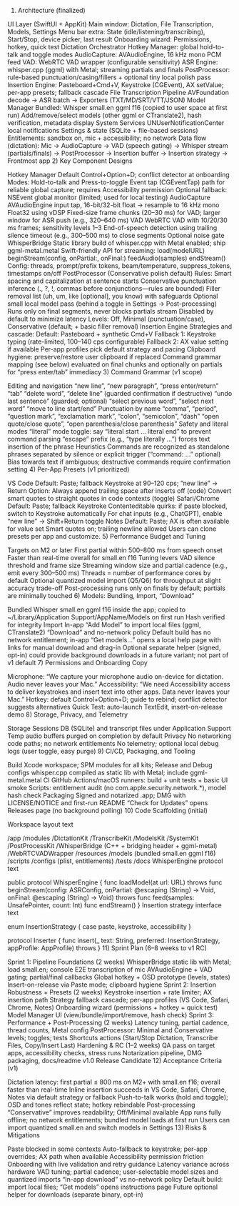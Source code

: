 1) Architecture (finalized)

UI Layer (SwiftUI + AppKit)
Main window: Dictation, File Transcription, Models, Settings
Menu bar extra: State (idle/listening/transcribing), Start/Stop, device picker, last result
Onboarding wizard: Permissions, hotkey, quick test
Dictation Orchestrator
Hotkey Manager: global hold-to-talk and toggle modes
AudioCapture: AVAudioEngine, 16 kHz mono PCM feed
VAD: WebRTC VAD wrapper (configurable sensitivity)
ASR Engine: whisper.cpp (ggml) with Metal; streaming partials and finals
PostProcessor: rule-based punctuation/casing/fillers + optional tiny local polish pass
Insertion Engine: Pasteboard+Cmd+V, Keystroke (CGEvent), AX setValue; per-app presets; fallback cascade
File Transcription Pipeline
AVFoundation decode -> ASR batch -> Exporters (TXT/MD/SRT/VTT/JSON)
Model Manager
Bundled: Whisper small.en ggml f16 (copied to user space at first run)
Add/remove/select models (other ggml or CTranslate2), hash verification, metadata display
System Services
UNUserNotificationCenter local notifications
Settings & state (SQLite + file-based sessions)
Entitlements: sandbox on, mic + accessibility; no network
Data flow (dictation): Mic → AudioCapture → VAD (speech gating) → Whisper stream (partials/finals) → PostProcessor → Insertion buffer → Insertion strategy → Frontmost app
2) Key Component Designs

Hotkey Manager
Default Control+Option+D; conflict detector at onboarding
Modes: Hold-to-talk and Press-to-toggle
Event tap (CGEventTap) path for reliable global capture; requires Accessibility permission
Optional fallback: NSEvent global monitor (limited; used for local testing)
AudioCapture
AVAudioEngine input tap, 16-bit/32-bit float -> resample to 16 kHz mono Float32 using vDSP
Fixed-size frame chunks (20–30 ms) for VAD; larger window for ASR push (e.g., 320–640 ms)
VAD
WebRTC VAD with 10/20/30 ms frames; sensitivity levels 1–3
End-of-speech detection using trailing silence timeout (e.g., 300–500 ms) to close segments
Optional noise gate
WhisperBridge
Static library build of whisper.cpp with Metal enabled; ship ggml-metal.metal
Swift-friendly API for streaming:
load(modelURL)
beginStream(config, onPartial:, onFinal:)
feedAudio(samples)
endStream()
Config: threads, prompt/prefix tokens, beam/temperature, suppress_tokens, timestamps on/off
PostProcessor (Conservative polish default)
Rules:
Smart spacing and capitalization at sentence starts
Conservative punctuation inference (., ?, !, commas before conjunctions—rules are bounded)
Filler removal list (uh, um, like [optional], you know) with safeguards
Optional small local model pass (behind a toggle in Settings → Post-processing)
Runs only on final segments, never blocks partials stream
Disabled by default to minimize latency
Levels: Off, Minimal (punctuation/case), Conservative (default; + basic filler removal)
Insertion Engine
Strategies and cascade:
Default: Pasteboard + synthetic Cmd+V
Fallback 1: Keystroke typing (rate-limited, 100–140 cps configurable)
Fallback 2: AX value setting if available
Per-app profiles pick default strategy and pacing
Clipboard hygiene: preserve/restore user clipboard if replaced
Command grammar mapping (see below) evaluated on final chunks and optionally on partials for “press enter/tab” immediacy
3) Command Grammar (v1 scope)

Editing and navigation
“new line”, “new paragraph”, “press enter/return”
“tab”
“delete word”, “delete line” (guarded confirmation if destructive)
“undo last sentence” (guarded; optional)
“select previous word”, “select next word”
“move to line start/end”
Punctuation by name
“comma”, “period”, “question mark”, “exclamation mark”, “colon”, “semicolon”, “dash”
“open quote/close quote”, “open parenthesis/close parenthesis”
Safety and literal modes
“literal” mode toggle: say “literal start … literal end” to prevent command parsing
“escape” prefix (e.g., “type literally …”) forces text insertion of the phrase
Heuristics
Commands are recognized as standalone phrases separated by silence or explicit trigger (“command: …” optional)
Bias towards text if ambiguous; destructive commands require confirmation setting
4) Per-App Presets (v1 prioritized)

VS Code
Default: Paste; fallback Keystroke at 90–120 cps; “new line” → Return
Option: Always append trailing space after inserts off (code)
Convert smart quotes to straight quotes in code contexts (toggle)
Safari/Chrome
Default: Paste; fallback Keystroke
Contenteditable quirks: if paste blocked, switch to Keystroke automatically
For chat inputs (e.g., ChatGPT), enable “new line” → Shift+Return toggle
Notes
Default: Paste; AX is often available for value set
Smart quotes on; trailing newline allowed
Users can clone presets per app and customize.
5) Performance Budget and Tuning

Targets on M2 or later
First partial within 500–800 ms from speech onset
Faster than real-time overall for small.en f16
Tuning levers
VAD silence threshold and frame size
Streaming window size and partial cadence (e.g., emit every 300–500 ms)
Threads = number of performance cores by default
Optional quantized model import (Q5/Q6) for throughput at slight accuracy trade-off
Post-processing runs only on finals by default; partials are minimally touched
6) Models: Bundling, Import, “Download”

Bundled
Whisper small.en ggml f16 inside the app; copied to ~/Library/Application Support/AppName/Models on first run
Hash verified for integrity
Import
In-app “Add Model” to import local files (ggml, CTranslate2)
“Download” and no-network policy
Default build has no network entitlement; in-app “Get models…” opens a local help page with links for manual download and drag-in
Optional separate helper (signed, opt-in) could provide background downloads in a future variant; not part of v1 default
7) Permissions and Onboarding Copy

Microphone: “We capture your microphone audio on-device for dictation. Audio never leaves your Mac.”
Accessibility: “We need Accessibility access to deliver keystrokes and insert text into other apps. Data never leaves your Mac.”
Hotkey: default Control+Option+D; guide to rebind; conflict detector suggests alternatives
Quick Test: auto-launch TextEdit, insert-on-release demo
8) Storage, Privacy, and Telemetry

Storage
Sessions DB (SQLite) and transcript files under Application Support
Temp audio buffers purged on completion by default
Privacy
No networking code paths; no network entitlements
No telemetry; optional local debug logs (user toggle, easy purge)
9) CI/CD, Packaging, and Tooling

Build
Xcode workspace; SPM modules for all kits; Release and Debug configs
whisper.cpp compiled as static lib with Metal; include ggml-metal.metal
CI
GitHub Actions/macOS runners: build + unit tests + basic UI smoke
Scripts: entitlement audit (no com.apple.security.network.*), model hash check
Packaging
Signed and notarized .app; DMG with LICENSE/NOTICE and first-run README
“Check for Updates” opens Releases page (no background polling)
10) Code Scaffolding (initial)

Workspace layout
text


/app
/modules
  /DictationKit
  /TranscribeKit
  /ModelsKit
  /SystemKit
  /PostProcessKit
  /WhisperBridge   (C++ + bridging header + ggml-metal)
  /WebRTCVADWrapper
/resources
/models             (bundled small.en ggml f16)
/scripts
/configs            (plist, entitlements)
/tests
/docs
WhisperEngine protocol
text


public protocol WhisperEngine {
    func loadModel(at url: URL) throws
    func beginStream(config: ASRConfig,
                     onPartial: @escaping (String) -> Void,
                     onFinal:   @escaping (String) -> Void) throws
    func feed(samples: UnsafePointer<Float>, count: Int)
    func endStream()
}
Insertion strategy interface
text


enum InsertionStrategy { case paste, keystroke, accessibility }

protocol Inserter {
    func insert(_ text: String, preferred: InsertionStrategy, appProfile: AppProfile) throws
}
11) Sprint Plan (6–8 weeks to v1 RC)

Sprint 1: Pipeline Foundations (2 weeks)
WhisperBridge static lib with Metal; load small.en; console E2E transcription of mic
AVAudioEngine + VAD gating; partial/final callbacks
Global hotkey + OSD prototype (levels, states)
Insert-on-release via Paste mode; clipboard hygiene
Sprint 2: Insertion Robustness + Presets (2 weeks)
Keystroke insertion + rate limiter; AX insertion path
Strategy fallback cascade; per-app profiles (VS Code, Safari, Chrome, Notes)
Onboarding wizard (permissions + hotkey + quick test)
Model Manager UI (view/bundle/import/remove, hash check)
Sprint 3: Performance + Post-Processing (2 weeks)
Latency tuning, partial cadence, thread counts, Metal config
PostProcessor: Minimal and Conservative levels; toggles; tests
Shortcuts actions (Start/Stop Dictation, Transcribe Files, Copy/Insert Last)
Hardening & RC (1–2 weeks)
QA pass on target apps, accessibility checks, stress runs
Notarization pipeline, DMG packaging, docs/readme
v1.0 Release Candidate
12) Acceptance Criteria (v1)

Dictation latency: first partial ≤ 800 ms on M2+ with small.en f16; overall faster than real-time
Inline insertion succeeds in VS Code, Safari, Chrome, Notes via default strategy or fallback
Push-to-talk works (hold and toggle); OSD and tones reflect state; hotkey rebindable
Post-processing “Conservative” improves readability; Off/Minimal available
App runs fully offline; no network entitlements; bundled model loads at first run
Users can import quantized small.en and switch models in Settings
13) Risks & Mitigations

Paste blocked in some contexts
Auto-fallback to keystroke; per-app overrides; AX path when available
Accessibility permission friction
Onboarding with live validation and retry guidance
Latency variance across hardware
VAD tuning; partial cadence; user-selectable model sizes and quantized imports
“In-app download” vs no-network policy
Default build: import local files; “Get models” opens instructions page
Future optional helper for downloads (separate binary, opt-in)
